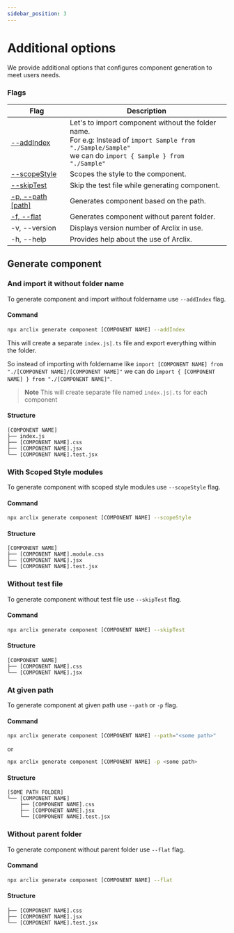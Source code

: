 ```yaml
---
sidebar_position: 3
---
```


# Additional options

We provide additional options that configures component generation to meet users needs.

### Flags

| Flag                                             | Description                                                                                                                                                           |
| ------------------------------------------------ | --------------------------------------------------------------------------------------------------------------------------------------------------------------------- |
| [--addIndex](#and-import-it-without-folder-name) | Let's to import component without the folder name.<br/> For e.g: Instead of `import Sample from "./Sample/Sample"`<br/> we can do `import { Sample } from "./Sample"` |
| [--scopeStyle](#with-scoped-style-modules)       | Scopes the style to the component.                                                                                                                                    |
| [--skipTest](#without-test-file)                 | Skip the test file while generating component.                                                                                                                        |
| [-p, --path [path]](#at-given-path)              | Generates component based on the path.                                                                                                                                |
| [-f, --flat](#without-parent-folder)             | Generates component without parent folder.                                                                                                                            |
| -v, --version                                    | Displays version number of Arclix in use.                                                                                                                             |
| -h, --help                                       | Provides help about the use of Arclix.                                                                                                                                |

## Generate component

### And import it without folder name

To generate component and import without foldername use `--addIndex` flag.

#### Command

```bash
npx arclix generate component [COMPONENT NAME] --addIndex
```

This will create a separate `index.js|.ts` file and export everything within the folder.

So instead of importing with foldername like `import [COMPONENT NAME] from "./[COMPONENT NAME]/[COMPONENT NAME]"`
we can do `import { [COMPONENT NAME] } from "./[COMPONENT NAME]"`.

> **Note**
> This will create separate file named `index.js|.ts` for each component

#### Structure

```
[COMPONENT NAME]
├── index.js
├── [COMPONENT NAME].css
├── [COMPONENT NAME].jsx
└── [COMPONENT NAME].test.jsx
```

### With Scoped Style modules

To generate component with scoped style modules use `--scopeStyle` flag.

#### Command

```bash
npx arclix generate component [COMPONENT NAME] --scopeStyle
```

#### Structure

```
[COMPONENT NAME]
├── [COMPONENT NAME].module.css
├── [COMPONENT NAME].jsx
└── [COMPONENT NAME].test.jsx
```

### Without test file

To generate component without test file use `--skipTest` flag.

#### Command

```bash
npx arclix generate component [COMPONENT NAME] --skipTest
```

#### Structure

```
[COMPONENT NAME]
├── [COMPONENT NAME].css
└── [COMPONENT NAME].jsx
```

### At given path

To generate component at given path use `--path` or `-p` flag.

#### Command

```bash
npx arclix generate component [COMPONENT NAME] --path="<some path>"
```

or

```bash
npx arclix generate component [COMPONENT NAME] -p <some path>
```

#### Structure

```
[SOME PATH FOLDER]
└── [COMPONENT NAME]
    ├── [COMPONENT NAME].css
    ├── [COMPONENT NAME].jsx
    └── [COMPONENT NAME].test.jsx

```

### Without parent folder

To generate component without parent folder use `--flat` flag.

#### Command

```bash
npx arclix generate component [COMPONENT NAME] --flat
```

#### Structure

```
├── [COMPONENT NAME].css
├── [COMPONENT NAME].jsx
└── [COMPONENT NAME].test.jsx
```
